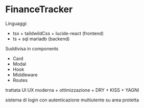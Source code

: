 # FinanceTracker

Linguaggi:
- tsx + taildwildCss + lucide-react (frontend)
- ts + sql mariadb (backend)

Suddivisa in components
- Card
- Modal
- Hook
- Middleware
- Routes

trattata UI UX moderna + ottimizzazione + DRY + KISS + YAGNI

sistema di login con autenticazione multiutente su area protetta

